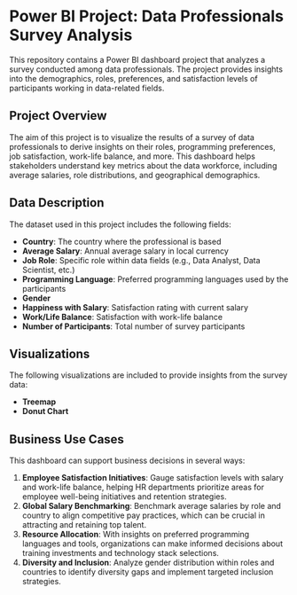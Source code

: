 # Power BI Project: Data Professionals Survey Analysis

This repository contains a Power BI dashboard project that analyzes a survey conducted among data professionals. The project provides insights into the demographics, roles, preferences, and satisfaction levels of participants working in data-related fields.

## Project Overview
The aim of this project is to visualize the results of a survey of data professionals to derive insights on their roles, programming preferences, job satisfaction, work-life balance, and more. This dashboard helps stakeholders understand key metrics about the data workforce, including average salaries, role distributions, and geographical demographics.

## Data Description
The dataset used in this project includes the following fields:
- **Country**: The country where the professional is based
- **Average Salary**: Annual average salary in local currency
- **Job Role**: Specific role within data fields (e.g., Data Analyst, Data Scientist, etc.)
- **Programming Language**: Preferred programming languages used by the participants
- **Gender**
- **Happiness with Salary**: Satisfaction rating with current salary
- **Work/Life Balance**: Satisfaction with work-life balance
- **Number of Participants**: Total number of survey participants

## Visualizations
The following visualizations are included to provide insights from the survey data:
- **Treemap**
- **Donut Chart**

## Business Use Cases
This dashboard can support business decisions in several ways:
1. **Employee Satisfaction Initiatives**: Gauge satisfaction levels with salary and work-life balance, helping HR departments prioritize areas for employee well-being initiatives and retention strategies.
2. **Global Salary Benchmarking**: Benchmark average salaries by role and country to align competitive pay practices, which can be crucial in attracting and retaining top talent.
3. **Resource Allocation**: With insights on preferred programming languages and tools, organizations can make informed decisions about training investments and technology stack selections.
4. **Diversity and Inclusion**: Analyze gender distribution within roles and countries to identify diversity gaps and implement targeted inclusion strategies.

